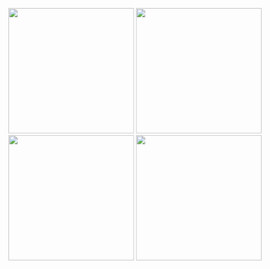 <p>
  <img src="https://github.com/user-attachments/assets/a1098fe9-4c85-4263-8a1f-03bbb06d81fd"width="250""/>
   <img src="https://github.com/user-attachments/assets/aa9201ed-4e90-4202-b5ea-4d8a1b538dba"width="250""/>
   <img src="https://github.com/user-attachments/assets/f6f13b45-9862-4628-bac9-8b1998aaa5fa"width="250""/>
   <img src="https://github.com/user-attachments/assets/74889aa7-f545-43bb-ab29-19d7d6204834"width="250""/>
</p>
